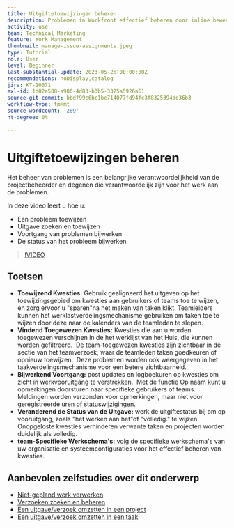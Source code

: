 ```yaml
---
title: Uitgiftetoewijzingen beheren
description: Problemen in Workfront effectief beheren door inline bewerken en het taakverdelingsmechanisme te gebruiken voor toewijzingen, voortgangsgegevens te volgen en bij te werken, de status van problemen te wijzigen en zich aan teamspecifieke workflows te houden voor een naadloze projectuitvoering.
activity: use
team: Technical Marketing
feature: Work Management
thumbnail: manage-issue-assignments.jpeg
type: Tutorial
role: User
level: Beginner
last-substantial-update: 2023-05-26T00:00:00Z
recommendations: noDisplay,catalog
jira: KT-10071
exl-id: 1d82e588-a986-4d83-b3b5-3325a5926a61
source-git-commit: bbdf99c6bc1be714077fd94fc3f8325394de36b3
workflow-type: tm+mt
source-wordcount: '289'
ht-degree: 0%

---
```


# Uitgiftetoewijzingen beheren

Het beheer van problemen is een belangrijke verantwoordelijkheid van de projectbeheerder en degenen die verantwoordelijk zijn voor het werk aan de problemen.

In deze video leert u hoe u:

* Een probleem toewijzen
* Uitgave zoeken en toewijzen
* Voortgang van problemen bijwerken
* De status van het probleem bijwerken

>[!VIDEO](https://video.tv.adobe.com/v/3446961/?quality=12&learn=on&enablevpops=1&captions=dut)

## Toetsen

* **Toewijzend Kwesties:** Gebruik gealigneerd het uitgeven op het toewijzingsgebied om kwesties aan gebruikers of teams toe te wijzen, en zorg ervoor u &quot;sparen&quot;na het maken van taken klikt. &#x200B; Teamleiders kunnen het werklastverdelingsmechanisme gebruiken om taken toe te wijzen door deze naar de kalenders van de teamleden te slepen. &#x200B;
* **Vindend Toegewezen Kwesties:** Kwesties die aan u worden toegewezen verschijnen in de het werklijst van het Huis, die kunnen worden gefiltreerd. &#x200B; De team-toegewezen kwesties zijn zichtbaar in de sectie van het teamverzoek, waar de teamleden taken goedkeuren of opnieuw toewijzen. &#x200B; Deze problemen worden ook weergegeven in het taakverdelingsmechanisme voor een betere zichtbaarheid. &#x200B;
* **Bijwerkend Voortgang:** post updates en logboekuren op kwesties om zicht in werkvooruitgang te verstrekken. &#x200B; Met de functie Op naam kunt u opmerkingen doorsturen naar specifieke gebruikers of teams. &#x200B; Meldingen worden verzonden voor opmerkingen, maar niet voor geregistreerde uren of statuswijzigingen. &#x200B;
* **Veranderend de Status van de Uitgave:** werk de uitgiftestatus bij om op vooruitgang, zoals &quot;het werken aan het&quot;of &quot;volledig.&quot;&#x200B; te wijzen Onopgeloste kwesties verhinderen verwante taken en projecten worden duidelijk als volledig. &#x200B;
* **team-Specifieke Werkschema&#39;s:** volg de specifieke werkschema&#39;s van uw organisatie en systeemconfiguraties voor het effectief beheren van kwesties. &#x200B;


## Aanbevolen zelfstudies over dit onderwerp

* [Niet-gepland werk verwerken](/help/manage-work/issues-requests/handle-unplanned-work.md)
* [Verzoeken zoeken en beheren](/help/manage-work/issues-requests/find-requests.md)
* [Een uitgave/verzoek omzetten in een project](/help/manage-work/issues-requests/create-a-project-from-a-request.md)
* [Een uitgave/verzoek omzetten in een taak](/help/manage-work/issues-requests/convert-issues-to-other-work-items.md)
